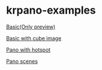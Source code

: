 # krpano-examples

[Basic(Only preview)](./basic/)

[Basic with cube image](./basic-with-image/)

[Pano with hotspot](./pano-with-hotspot/)

[Pano scenes](./pano-scene/)
